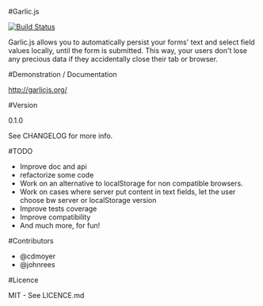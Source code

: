 #Garlic.js

[![Build Status](https://secure.travis-ci.org/guillaumepotier/Garlic.js.png?branch=rebase-conflicts)](https://travis-ci.org/guillaumepotier/Garlic.js)  

Garlic.js allows you to automatically persist your forms' text and select field values locally, until the form is submitted. This way, your users don't lose any precious data if they accidentally close their tab or browser.

#Demonstration / Documentation

http://garlicjs.org/

#Version

0.1.0

See CHANGELOG for more info.

#TODO

* Improve doc and api
* refactorize some code
* Work on an alternative to localStorage for non compatible browsers.
* Work on cases where server put content in text fields, let the user choose bw server or localStorage version
* Improve tests coverage
* Improve compatibility
* And much more, for fun!

#Contributors

* @cdmoyer
* @johnrees

#Licence

MIT - See LICENCE.md
